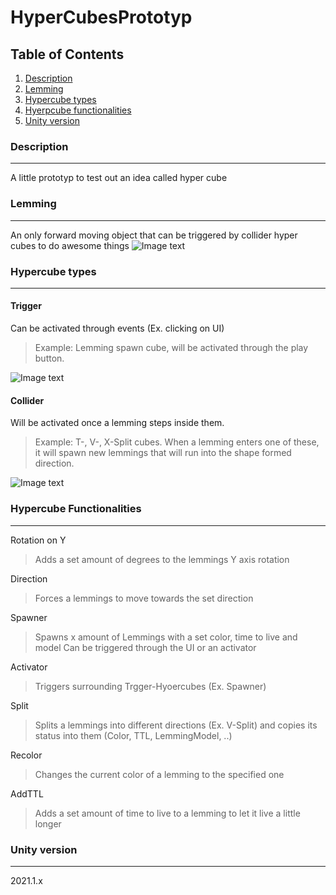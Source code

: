 # HyperCubesPrototyp

## Table of Contents
1. [Description](#description)
2. [Lemming](#lemming)
3. [Hypercube types](#hypercube-types)
4. [Hyerpcube functionalities](#hypercube-functionalities)
5. [Unity version](#unity-version)

### Description
***
A little prototyp to test out an idea called hyper cube

### Lemming
***
An only forward moving object that can be triggered by collider hyper cubes to do awesome things
![Image text](https://github.com/Rhayn2366/HyperCubesPrototyp/blob/main/readMeData/Lemming.PNG)
### Hypercube types
***
#### Trigger
Can be activated through events (Ex. clicking on UI)
> Example: 
> Lemming spawn cube, will be activated through the play button.

![Image text](https://github.com/Rhayn2366/HyperCubesPrototyp/blob/main/readMeData/Spawn.gif)

#### Collider
Will be activated once a lemming steps inside them.
> Example: 
> T-, V-, X-Split cubes. When a lemming enters one of these, it will spawn new lemmings that will run into the shape formed direction.

![Image text](https://github.com/Rhayn2366/HyperCubesPrototyp/blob/main/readMeData/VSplit.gif)
### Hypercube Functionalities
***
Rotation on Y
> Adds a set amount of degrees to the lemmings Y axis rotation

Direction
> Forces a lemmings to move towards the set direction

Spawner
> Spawns x amount of Lemmings with a set color, time to live and model
> Can be triggered through the UI or an activator

Activator
> Triggers surrounding Trgger-Hyoercubes (Ex. Spawner)

Split
> Splits a lemmings into different directions (Ex. V-Split) and copies its status into them (Color, TTL, LemmingModel, ..)

Recolor
> Changes the current color of a lemming to the specified one

AddTTL
> Adds a set amount of time to live to a lemming to let it live a little longer

### Unity version
***
2021.1.x
